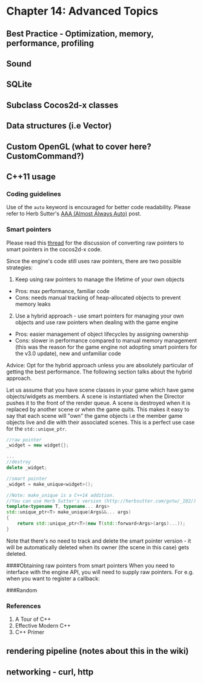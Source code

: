 # Chapter  14: Advanced Topics

## Best Practice - Optimization, memory, performance, profiling
    
## Sound
    
## SQLite
    
## Subclass Cocos2d-x classes
    
## Data structures (i.e Vector)
    
## Custom OpenGL (what to cover here? CustomCommand?)
    
## C++11 usage
### Coding guidelines
Use of the ``auto`` keyword is encouraged for better code readability. Please refer to Herb Sutter's [AAA (Almost Always Auto)](http://herbsutter.com/2013/08/12/gotw-94-solution-aaa-style-almost-always-auto/) post.

### Smart pointers
Please read this [thread](http://discuss.cocos2d-x.org/t/proposal-for-v3-0-shared-ptr-vs-manual-retain-release) for the discussion of converting raw pointers to smart pointers in the cocos2d-x code. 

Since the engine's code still uses raw pointers, there are two possible strategies:

1. Keep using raw pointers to manage the lifetime of your own objects
  * Pros: max performance, familiar code
  * Cons: needs manual tracking of heap-allocated objects to prevent memory leaks
2. Use a hybrid approach - use smart pointers for managing your own objects and use raw pointers when dealing with the game engine
  * Pros: easier management of object lifecycles by assigning ownership
  * Cons: slower in performance compared to manual memory management (this was the reason for the game engine not adopting smart pointers for the v3.0 update), new and unfamiliar code 
  
Advice: Opt for the hybrid approach unless you are absolutely particular of getting the best performance. The following section talks about the hybrid approach.

Let us assume that you have scene classes in your game which have game objects/widgets as members. A scene is instantiated when the Director pushes it to the front of the render queue. A scene is destroyed when it is replaced by another scene or when the game quits. This makes it easy to say that each scene will "own" the game objects i.e the member game objects live and die with their associated scenes. This is a perfect use case for the ``std::unique_ptr``.
```c++
//raw pointer
_widget = new widget{}; 

...
//destroy
delete _widget;
```
```c++
//smart pointer
_widget = make_unique<widget>();

//Note: make_unique is a C++14 addition. 
//You can use Herb Sutter's version (http://herbsutter.com/gotw/_102/) for C++11:
template<typename T, typename... Args>
std::unique_ptr<T> make_unique(Args&&... args)
{
    return std::unique_ptr<T>(new T(std::forward<Args>(args)...));
}
```
Note that there's no need to track and delete the smart pointer version - it will be automatically deleted when its owner (the scene in this case) gets deleted.

####Obtaining raw pointers from smart pointers
When you need to interface with the engine API, you will need to supply raw pointers. For e.g. when you want to register a callback:

###Random


### References
1. A Tour of C++
2. Effective Modern C++
3. C++ Primer
    
## rendering pipeline (notes about this in the wiki)
    
## networking - curl, http
